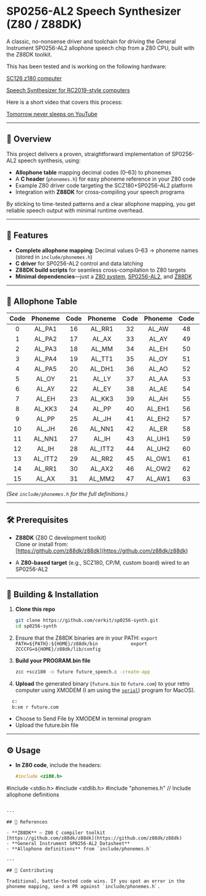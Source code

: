 # SP0256-AL2 Speech Synthesizer (Z80 / Z88DK)

A classic, no-nonsense driver and toolchain for driving the General Instrument SP0256-AL2 allophone speech chip from a Z80 CPU, built with the Z88DK toolkit.

This has been tested and is working on the following hardware:

[SC126 z180 computer](https://www.tindie.com/products/tindiescx/sc126-z180-sbcmotherboard-kit-for-rcbus/)

[Speech Synthesizer for RC2019-style computers](https://www.tindie.com/products/mrgelee/mg005-speech-synthesiser-designed-for-rc2014/?pt=ac_prod_search)

Here is a short video that covers this process:

[Tomorrow never sleeps on YouTube](https://youtu.be/zUu2rRYJoMU)

---

## 📜 Overview

This project delivers a proven, straightforward implementation of SP0256-AL2 speech synthesis, using:

- **Allophone table** mapping decimal codes (0–63) to phonemes  
- A **C header** (`phonemes.h`) for easy phoneme reference in your Z80 code  
- Example Z80 driver code targeting the SCZ180+SP0256-AL2 platform  
- Integration with **Z88DK** for cross-compiling your speech programs

By sticking to time-tested patterns and a clear allophone mapping, you get reliable speech output with minimal runtime overhead.

---

## 🎯 Features

- **Complete allophone mapping**: Decimal values 0–63 → phoneme names (stored in `include/phonemes.h`)
- **C driver** for SP0256-AL2 control and data latching  
- **Z88DK build scripts** for seamless cross-compilation to Z80 targets  
- **Minimal dependencies**—just a [Z80 system](https://www.tindie.com/products/tindiescx/sc126-z180-sbcmotherboard-kit-for-rcbus/), [SP0256-AL2](https://www.tindie.com/products/mrgelee/mg005-speech-synthesiser-designed-for-rc2014/?pt=ac_prod_search), and [Z88DK](https://github.com/z88dk/z88dk)  

---

## 📖 Allophone Table

| Code | Phoneme | Code | Phoneme | Code | Phoneme | Code | Phoneme |
|:----:|:-------:|:----:|:-------:|:----:|:-------:|:----:|:-------:|
|  0   | AL_PA1  | 16   | AL_RR1  | 32   | AL_AW   | 48   | AL_WH   |
|  1   | AL_PA2  | 17   | AL_AX   | 33   | AL_AY   | 49   | AL_YY1  |
|  2   | AL_PA3  | 18   | AL_MM   | 34   | AL_EH   | 50   | AL_CH   |
|  3   | AL_PA4  | 19   | AL_TT1  | 35   | AL_OY   | 51   | AL_ER1  |
|  4   | AL_PA5  | 20   | AL_DH1  | 36   | AL_AO   | 52   | AL_ER2  |
|  5   | AL_OY   | 21   | AL_LY   | 37   | AL_AA   | 53   | AL_OW   |
|  6   | AL_AY   | 22   | AL_EY   | 38   | AL_AE   | 54   | AL_DH2  |
|  7   | AL_EH   | 23   | AL_KK3  | 39   | AL_AH   | 55   | AL_SS   |
|  8   | AL_KK3  | 24   | AL_PP   | 40   | AL_EH1  | 56   | AL_NN2  |
|  9   | AL_PP   | 25   | AL_JH   | 41   | AL_EH2  | 57   | AL_HH2  |
| 10   | AL_JH   | 26   | AL_NN1  | 42   | AL_ER   | 58   | AL_OR   |
| 11   | AL_NN1  | 27   | AL_IH   | 43   | AL_UH1  | 59   | AL_AR   |
| 12   | AL_IH   | 28   | AL_ITT2 | 44   | AL_UH2  | 60   | AL_YR   |
| 13   | AL_ITT2 | 29   | AL_RR2  | 45   | AL_OW1  | 61   | AL_GG2  |
| 14   | AL_RR1  | 30   | AL_AX2  | 46   | AL_OW2  | 62   | AL_EL   |
| 15   | AL_AX   | 31   | AL_MM2  | 47   | AL_AW1  | 63   | AL_BB2  |

*(See `include/phonemes.h` for the full definitions.)*

---

## 🛠️ Prerequisites

- **Z88DK** (Z80 C development toolkit)  
  Clone or install from:  
  [https://github.com/z88dk/z88dk](https://github.com/z88dk/z88dk)

- A **Z80-based target** (e.g., SCZ180, CP/M, custom board) wired to an SP0256-AL2
  
---

## 🚀 Building & Installation

1. **Clone this repo**  
   ```bash
   git clone https://github.com/cerkit/sp0256-synth.git
   cd sp0256-synth
   ```
2. Ensure that the Z88DK binaries are in your PATH: `export PATH=${PATH}:${HOME}/z88dk/bin           
export ZCCCFG=${HOME}/z88dk/lib/config`

3. **Build your PROGRAM.bin file**  
   ```bash
   zcc +scz180 -o future future_speech.c -create-app
   ```
4. **Upload** the generated binary (`future.bin` to `future.com`) to your retro computer using XMODEM (I am using the [`serial`](https://apps.apple.com/us/app/serial/id877615577?mt=12)) program for MacOS).
  ``` bash
    c:
    b:xm r future.com
  ```
- Choose to Send File by XMODEM in terminal program
- Upload the future.bin file
    
---

## ⚙️ Usage

- **In Z80 code**, include the headers:
  ```c
  #include <z180.h>
#include <stdio.h>
#include <stdlib.h>
#include "phonemes.h"  // Include allophone definitions
  ```

---

## 📝 References

- **Z88DK** – Z80 C compiler toolkit  
  [https://github.com/z88dk/z88dk](https://github.com/z88dk/z88dk)
- **General Instrument SP0256-AL2 Datasheet**
- **Allophone definitions** from `include/phonemes.h`

---

## 🤝 Contributing

Traditional, battle-tested code wins. If you spot an error in the phoneme mapping, send a PR against `include/phonemes.h`.
